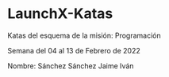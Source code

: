# LaunchX-Katas
Katas del esquema de la misión: Programación

Semana del 04 al 13 de Febrero de 2022

Nombre: Sánchez Sánchez Jaime Iván

